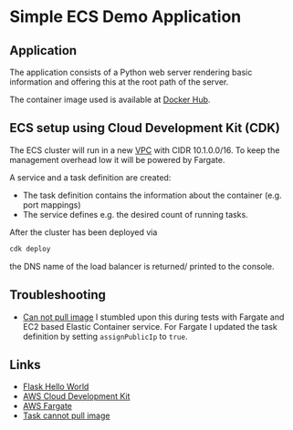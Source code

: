 # Simple ECS Demo Application

## Application

The application consists of a Python web server rendering basic information and offering this
at the root path of the server.

The container image used is available at [Docker Hub](https://hub.docker.com/).

## ECS setup using Cloud Development Kit (CDK)

The ECS cluster will run in a new [VPC](https://aws.amazon.com/vpc/) with CIDR 10.1.0.0/16. To keep the management overhead low it will be powered by Fargate.

A service and a task definition are created:

- The task definition contains the information about the container (e.g. port mappings)
- The service defines e.g. the desired count of running tasks.

After the cluster has been deployed via

```sh
cdk deploy
```

the DNS name of the load balancer is returned/ printed to the console.

## Troubleshooting

- [Can not pull image](https://aws.amazon.com/de/premiumsupport/knowledge-center/ecs-pull-container-error/)<brS>
  I stumbled upon this during tests with Fargate and EC2 based Elastic Container service. For Fargate I updated the
  task definition by setting `assignPublicIp` to `true`.

## Links

- [Flask Hello World](https://hub.docker.com/r/stefanfreitag/flask-hello-world)
- [AWS Cloud Development Kit](https://github.com/aws/aws-cdk)
- [AWS Fargate](https://aws.amazon.com/fargate/)
- [Task cannot pull image](https://docs.aws.amazon.com/AmazonECS/latest/developerguide/task_cannot_pull_image.html)